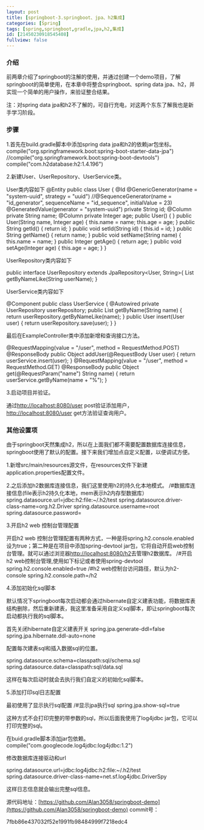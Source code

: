 ```yaml
---
layout: post
title: [springboot-3.springboot、jpa、h2集成]
categories: [Spring]
tags: [spring,springboot,gradle,jpa,h2,集成]
id: [21450230918545408]
fullview: false
---
```

### 介绍

前两章介绍了springboot的注解的使用，并通过创建一个demo项目，了解springboot的简单使用，在本章中将整合springboot、spring data jpa、h2，并实现一个简单的用户操作，来验证整合结果。

注：对spring data jpa和h2不了解的，可自行充电，对这两个东东了解我也是新手学习阶段。

### 步骤

1.首先在build.gradle脚本中添加spring data jpa和h2的依赖jar包坐标。
compile("org.springframework.boot:spring-boot-starter-data-jpa") //compile("org.springframework.boot:spring-boot-devtools") compile("com.h2database:h2:1.4.196")

2.新建User、UserRepository、UserService类。

User类内容如下
@Entity public class User { @Id @GenericGenerator(name = "system-uuid", strategy = "uuid") //@SequenceGenerator(name = "id_generator", sequenceName = "id_sequence", initialValue = 23) @GeneratedValue(generator = "system-uuid") private String id; @Column private String name; @Column private Integer age; public User() { } public User(String name, Integer age) { this.name = name; this.age = age; } public String getId() { return id; } public void setId(String id) { this.id = id; } public String getName() { return name; } public void setName(String name) { this.name = name; } public Integer getAge() { return age; } public void setAge(Integer age) { this.age = age; } }

UserRepository类内容如下

public interface UserRepository extends JpaRepository<User, String>{ List<User> getByNameLike(String userName); }

UserService类内容如下

@Component public class UserService { @Autowired private UserRepository userRepository; public List<User> getByName(String name) { return userRepository.getByNameLike(name); } public User insert(User user) { return userRepository.save(user); } }

最后在ExampleController类中添加新增和查询接口方法。

@RequestMapping(value = "/user", method = RequestMethod.POST) @ResponseBody public Object addUser(@RequestBody User user) { return userService.insert(user); } @RequestMapping(value = "/user", method = RequestMethod.GET) @ResponseBody public Object get(@RequestParam("name") String name) { return userService.getByName(name + "%"); }

3.启动项目并验证。

通过[http://localhost:8080/user](http://localhost:8080/user) post验证添加用户，[http://localhost:8080/user](http://localhost:8080/user) get方法验证查询用户。

### 其他设置项

由于springboot天然集成h2，所以在上面我们都不需要配置数据库连接信息，springboot使用了默认的配置。接下来我们增加点自定义配置，以便调试方便。

1.新增src/main/resources源文件，在resources文件下新建application.properties配置文件。

2.之后添加h2数据库连接信息，我们这里使用h2的持久化本地模式。
/#数据库连接信息(file表示h2持久化本地，mem表示h2内存型数据库） spring.datasource.url=jdbc:h2:file:~/.h2/test spring.datasource.driver-class-name=org.h2.Driver spring.datasource.username=root spring.datasource.password=

3.开启h2 web 控制台管理配置

开启h2 web 控制台管理配置有两种方式，一种是将spring.h2.console.enabled设为true；第二种是在项目中添加spring-devtool jar包，它将自动开启web控制台管理。就可以通过浏览器[http://localhost:8080/h2](http://localhost:8080/h2)去管理h2数据库。
/#开启h2 web控制台管理,使用如下标记或者使用spring-devtool spring.h2.console.enabled=true /#h2 web控制台访问路径，默认为h2-console spring.h2.console.path=/h2

4.添加初始化sql脚本

默认情况下springboot每次启动都会通过hibernate自定义建表功能，将数据库表结构删除，然后重新建表，我这里准备采用自定义sql脚本，即让springboot每次启动都执行我的sql脚本。

首先关闭hibernate自定义建表开关
spring.jpa.generate-ddl=false spring.jpa.hibernate.ddl-auto=none

配置每次建表sql和插入数据sql的位置。

spring.datasource.schema=classpath:sql/schema.sql spring.datasource.data=classpath:sql/data.sql

这样在每次启动时就会去执行我们自定义的初始化sql脚本。

5.添加打印sql日志配置

最初使用了显示执行sql配置
/#显示jpa执行sql spring.jpa.show-sql=true

这种方式不会打印完整的带参数的sql，所以后面我使用了log4jdbc jar包，它可以打印完整的sql。

在buid.gradle脚本添加jar包依赖。
compile("com.googlecode.log4jdbc:log4jdbc:1.2")

修改数据库连接驱动和url

spring.datasource.url=jdbc:log4jdbc:h2:file:~/.h2/test spring.datasource.driver-class-name=net.sf.log4jdbc.DriverSpy

这样日志信息就会输出完整sql信息。

源代码地址：[https://github.com/Alan3058/springboot-demo](https://github.com/Alan3058/springboot-demo) commit号：

7fbb86e437032f52e1991fb98484999f7218edc4
